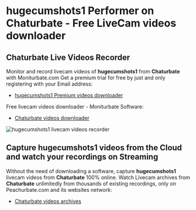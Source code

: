 # hugecumshots1 Performer on Chaturbate - Free LiveCam videos downloader

## Chaturbate Live Videos Recorder

Monitor and record livecam videos of **hugecumshots1** from **Chaturbate** with Moniturbate.com
Get a premium trial for free by just and only registering with your Email address:
* [hugecumshots1 Premium videos downloader](https://moniturbate.com/request-demo-licence-key.html)

Free livecam videos downloader - Moniturbate Software:
* [Chaturbate videos downloader](https://moniturbate.com/moniturbate-download-software.html)

![hugecumshots1 livecam videos recorder](https://peachurnet.com/templates/moniturbate-software.png)


## Capture hugecumshots1 videos from the Cloud and watch your recordings on Streaming

Without the need of downloading a software, capture **hugecumshots1** livecam videos from **Chaturbate** 100% online.
Watch Livecam archives from **Chaturbate** unlimitedly from thousands of existing recordings, only on Peachurbate.com and its websites network:
* [Chaturbate videos archives](https://peachurnet.com/)